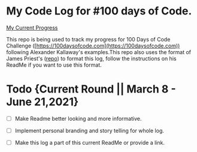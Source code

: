 # My Code Log for #100 days of Code.
[My Current Progress](https://nerajno.github.io/100DaysOfCodeLog/index.html)

This repo is being used to track my progress for  100 Days of Code Challenge ([https://100daysofcode.com](https://100daysofcode.com)) following Alexander Kallaway's examples.This repo also uses the format of James Priest's ([repo](https://github.com/james-priest/100-days-log)) to format this log, follow the instructions on his ReadMe if you want to use this format. 

# Todo {Current Round || March 8 - June 21,2021}
- [ ] Make Readme better looking and more informative.
- [ ] Implement personal branding and story telling for whole log.
- [ ] Make this log a part of this current ReadMe or provide a link. 
  
